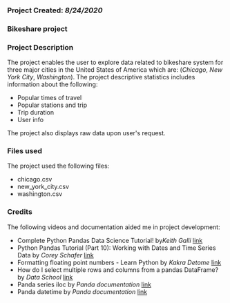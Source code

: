 ### Project Created: *8/24/2020*


### Bikeshare project


### Project Description
The project enables the user to explore data related to bikeshare system for three major cities in the United States of America which are: (*Chicago*, *New York City*, *Washington*).
The project descriptive statistics includes information about the following:
- Popular times of travel
- Popular stations and trip
- Trip duration
- User info

The project also displays raw data upon user's request.

### Files used
The project used the following files:
- chicago.csv
- new_york_city.csv
- washington.csv

### Credits
The following videos and documentation aided me in project development:
- Complete Python Pandas Data Science Tutorial! by*Keith Galli*
[link](https://www.youtube.com/watch?v=vmEHCJofslg)
- Python Pandas Tutorial (Part 10): Working with Dates and Time Series Data by *Corey Schafer*
[link](https://www.youtube.com/watch?v=UFuo7EHI8zc)
- Formatting floating point numbers - Learn Python by *Kakra Detome*
[link](https://www.youtube.com/watch?v=kEkaojSHq6g&t=429s)
- How do I select multiple rows and columns from a pandas DataFrame? by *Data School*
[link](https://www.youtube.com/watch?v=xvpNA7bC8cs)
- Panda series iloc by *Panda documentation*
[link](https://pandas.pydata.org/pandas-docs/stable/reference/api/pandas.Series.iloc.html)
- Panda datetime by *Panda documentation*
[link](https://pandas.pydata.org/pandas-docs/stable/reference/api/pandas.to_datetime.html)
